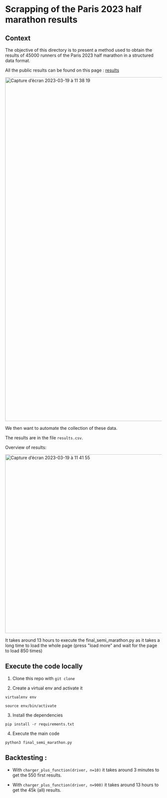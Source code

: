 # Scrapping of the Paris 2023 half marathon results

## Context

The objective of this directory is to present a method used to obtain the results of 45000 runners of the Paris 2023 half marathon in a structured data format.

All the public results can be found on this page : [results](https://resultscui.active.com/events/HarmonieMutuelleSemideParis2023)

<img width="1106" alt="Capture d’écran 2023-03-19 à 11 38 19" src="https://user-images.githubusercontent.com/67114372/226169847-8ead76bb-955f-415c-a71b-a4959859a708.png">

We then want to automate the collection of these data.

The results are in the file `results.csv`.

Overview of results: 

<img width="575" alt="Capture d’écran 2023-03-19 à 11 41 55" src="https://user-images.githubusercontent.com/67114372/226170033-f3c7ed37-39d2-43c2-b743-dcf3274fab7c.png">

It takes around 13 hours to execute the final_semi_marathon.py as it takes a long time to load the whole page (press "load more" and wait for the page to load 850 times)


## Execute the code locally

1. Clone this repo with `git clone`

2. Create a virtual env and activate it

`virtualenv env`

`source env/bin/activate`

3. Install the dependencies

`pip install -r requirements.txt`

4. Execute the main code

`python3 final_semi_marathon.py`

## Backtesting : 

- With `charger_plus_function(driver, n=10)` it takes around 3 minutes to get the 550 first results.

- With `charger_plus_function(driver, n=900)` it takes around 13 hours to get the 45k (all) results.
